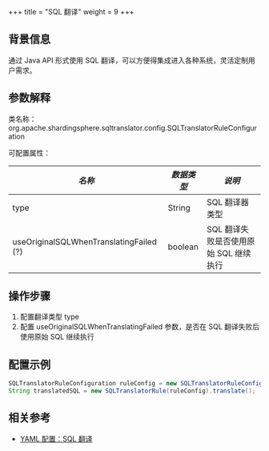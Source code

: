 +++
title = "SQL 翻译"
weight = 9
+++

## 背景信息

通过 Java API 形式使用 SQL 翻译，可以方便得集成进入各种系统，灵活定制用户需求。

## 参数解释

类名称：org.apache.shardingsphere.sqltranslator.config.SQLTranslatorRuleConfiguration

可配置属性：

| *名称*                                    | *数据类型*  | *说明*                    |
|-----------------------------------------|---------|-------------------------|
| type                                    | String  | SQL 翻译器类型               |
| useOriginalSQLWhenTranslatingFailed (?) | boolean | SQL 翻译失败是否使用原始 SQL 继续执行 |

## 操作步骤

1. 配置翻译类型 type
2. 配置 useOriginalSQLWhenTranslatingFailed 参数，是否在 SQL 翻译失败后使用原始 SQL 继续执行

## 配置示例

```java
SQLTranslatorRuleConfiguration ruleConfig = new SQLTranslatorRuleConfiguration("Native", new Properties(), false);
String translatedSQL = new SQLTranslatorRule(ruleConfig).translate();
```

## 相关参考
- [YAML 配置：SQL 翻译](/cn/user-manual/shardingsphere-jdbc/yaml-config/rules/sql-translator/)
